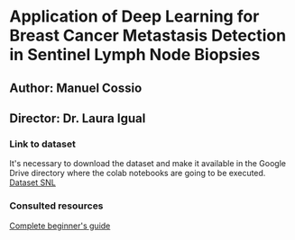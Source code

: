 # Application of Deep Learning for Breast Cancer Metastasis Detection in Sentinel Lymph Node Biopsies
## Author: Manuel Cossio
## Director: Dr. Laura Igual


### Link to dataset
It's necessary to download the dataset and make it available in the Google Drive directory where the colab notebooks are going to be executed.
[Dataset SNL](https://drive.google.com/file/d/1psav3-ACuMjTVkvqXQBic8XtSV6YilcY/view?usp=sharing)



### Consulted resources
[Complete beginner's guide](https://www.kaggle.com/gomezp/complete-beginner-s-guide-eda-keras-lb-0-93)
